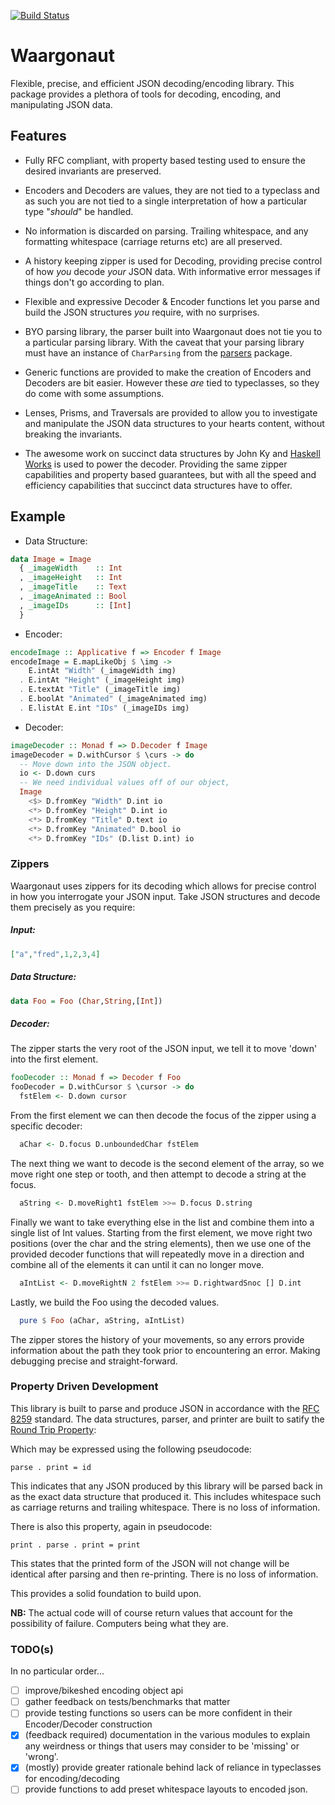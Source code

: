 [![Build Status](https://travis-ci.org/qfpl/waargonaut.svg?branch=master)](https://travis-ci.org/qfpl/waargonaut)

# Waargonaut

Flexible, precise, and efficient JSON decoding/encoding library. This package
provides a plethora of tools for decoding, encoding, and manipulating JSON data.

## Features

* Fully RFC compliant, with property based testing used to ensure the desired
  invariants are preserved.

* Encoders and Decoders are values, they are not tied to a typeclass and as such
  you are not tied to a single interpretation of how a particular type
  "_should_" be handled.
  
* No information is discarded on parsing. Trailing whitespace, and any
  formatting whitespace (carriage returns etc) are all preserved. 

* A history keeping zipper is used for Decoding, providing precise control of
  how _you_ decode _your_ JSON data. With informative error messages if things
  don't go according to plan.

* Flexible and expressive Decoder & Encoder functions let you parse and build
  the JSON structures _you_ require, with no surprises.

* BYO parsing library, the parser built into Waargonaut does not tie you to a
  particular parsing library. With the caveat that your parsing library must
  have an instance of `CharParsing` from the [parsers](https://hackage.haskell.org/package/parsers) package.

* Generic functions are provided to make the creation of Encoders and Decoders
  are bit easier. However these _are_ tied to typeclasses, so they do come with
  some assumptions.

* Lenses, Prisms, and Traversals are provided to allow you to investigate and
  manipulate the JSON data structures to your hearts content, without breaking
  the invariants.

* The awesome work on succinct data structures by John Ky and [Haskell Works](https://github.com/haskell-works/) 
  is used to power the decoder. Providing the same zipper capabilities and
  property based guarantees, but with all the speed and efficiency capabilities
  that succinct data structures have to offer.

## Example

- Data Structure:
```haskell
data Image = Image
  { _imageWidth    :: Int
  , _imageHeight   :: Int
  , _imageTitle    :: Text
  , _imageAnimated :: Bool
  , _imageIDs      :: [Int]
  }
```

- Encoder:
```haskell
encodeImage :: Applicative f => Encoder f Image
encodeImage = E.mapLikeObj $ \img ->
    E.intAt "Width" (_imageWidth img)
  . E.intAt "Height" (_imageHeight img)
  . E.textAt "Title" (_imageTitle img)
  . E.boolAt "Animated" (_imageAnimated img)
  . E.listAt E.int "IDs" (_imageIDs img)
```

- Decoder:
```haskell
imageDecoder :: Monad f => D.Decoder f Image
imageDecoder = D.withCursor $ \curs -> do
  -- Move down into the JSON object.
  io <- D.down curs
  -- We need individual values off of our object,
  Image
    <$> D.fromKey "Width" D.int io
    <*> D.fromKey "Height" D.int io
    <*> D.fromKey "Title" D.text io
    <*> D.fromKey "Animated" D.bool io
    <*> D.fromKey "IDs" (D.list D.int) io
```

### Zippers

Waargonaut uses zippers for its decoding which allows for precise control in
how you interrogate your JSON input. Take JSON structures and decode them
precisely as you require:

##### Input:

```JSON
["a","fred",1,2,3,4]
```

##### Data Structure:

```haskell
data Foo = Foo (Char,String,[Int])
```

##### Decoder:

The zipper starts the very root of the JSON input, we tell it to move 'down'
into the first element.
```haskell
fooDecoder :: Monad f => Decoder f Foo
fooDecoder = D.withCursor $ \cursor -> do
  fstElem <- D.down cursor
```
From the first element we can then decode the focus of the zipper using a
specific decoder:
```haskell
  aChar <- D.focus D.unboundedChar fstElem
```
The next thing we want to decode is the second element of the array, so we
move right one step or tooth, and then attempt to decode a string at the
focus.
```haskell
  aString <- D.moveRight1 fstElem >>= D.focus D.string
```
Finally we want to take everything else in the list and combine them into a
single list of Int values. Starting from the first element, we move right
two positions (over the char and the string elements), then we use one of
the provided decoder functions that will repeatedly move in a direction and
combine all of the elements it can until it can no longer move.
```haskell
  aIntList <- D.moveRightN 2 fstElem >>= D.rightwardSnoc [] D.int
```
Lastly, we build the Foo using the decoded values.
```haskell
  pure $ Foo (aChar, aString, aIntList)
```

The zipper stores the history of your movements, so any errors provide
information about the path they took prior to encountering an error. Making
debugging precise and straight-forward.

### Property Driven Development

This library is built to parse and produce JSON in accordance with the [RFC
8259](https://tools.ietf.org/html/rfc8259) standard. The data structures,
parser, and printer are built to satify the [Round Trip Property](https://teh.id.au/posts/2017/06/07/round-trip-property/):

Which may be expressed using the following pseudocode:

```
parse . print = id
```
This indicates that any JSON produced by this library will be parsed back in as
the exact data structure that produced it. This includes whitespace such as
carriage returns and trailing whitespace. There is no loss of information.

There is also this property, again in pseudocode:

```
print . parse . print = print
```
This states that the printed form of the JSON will not change will be identical
after parsing and then re-printing. There is no loss of information.

This provides a solid foundation to build upon.

**NB:** The actual code will of course return values that account for the
possibility of failure. Computers being what they are.

### TODO(s)

In no particular order...

- [ ] improve/bikeshed encoding object api 
- [ ] gather feedback on tests/benchmarks that matter
- [ ] provide testing functions so users can be more confident in their Encoder/Decoder construction
- [x] (feedback required) documentation in the various modules to explain any weirdness or things that users may consider to be 'missing' or 'wrong'.
- [x] (mostly) provide greater rationale behind lack of reliance in typeclasses for encoding/decoding
- [ ] provide functions to add preset whitespace layouts to encoded json.
